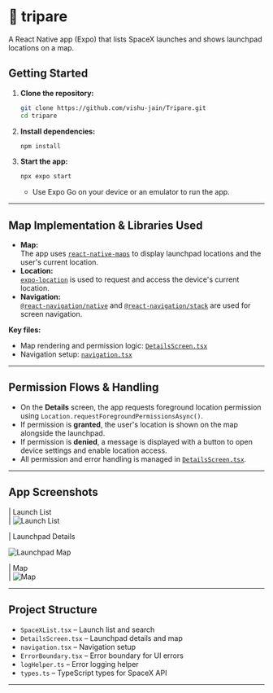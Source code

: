 # 🚀 tripare

A React Native app (Expo) that lists SpaceX launches and shows launchpad locations on a map.

## Getting Started

1. **Clone the repository:**

   ```sh
   git clone https://github.com/vishu-jain/Tripare.git
   cd tripare
   ```

2. **Install dependencies:**

   ```sh
   npm install
   ```

3. **Start the app:**
   ```sh
   npx expo start
   ```
   - Use Expo Go on your device or an emulator to run the app.

---

## Map Implementation & Libraries Used

- **Map:**  
  The app uses [`react-native-maps`](https://github.com/react-native-maps/react-native-maps) to display launchpad locations and the user's current location.
- **Location:**  
  [`expo-location`](https://docs.expo.dev/versions/latest/sdk/location/) is used to request and access the device's current location.
- **Navigation:**  
  [`@react-navigation/native`](https://reactnavigation.org/) and [`@react-navigation/stack`](https://reactnavigation.org/docs/stack-navigator/) are used for screen navigation.

**Key files:**

- Map rendering and permission logic: [`DetailsScreen.tsx`](DetailsScreen.tsx)
- Navigation setup: [`navigation.tsx`](navigation.tsx)

---

## Permission Flows & Handling

- On the **Details** screen, the app requests foreground location permission using `Location.requestForegroundPermissionsAsync()`.
- If permission is **granted**, the user's location is shown on the map alongside the launchpad.
- If permission is **denied**, a message is displayed with a button to open device settings and enable location access.
- All permission and error handling is managed in [`DetailsScreen.tsx`](DetailsScreen.tsx).

---

## App Screenshots

| Launch List                         
| ![Launch List](assets/SpaceXlist.png) 

| Launchpad Details

![Launchpad Map](assets/launchpadDetails.png) 

| Map  
| ![Map](assets/map.png) 

---

## Project Structure

- `SpaceXList.tsx` – Launch list and search
- `DetailsScreen.tsx` – Launchpad details and map
- `navigation.tsx` – Navigation setup
- `ErrorBoundary.tsx` – Error boundary for UI errors
- `logHelper.ts` – Error logging helper
- `types.ts` – TypeScript types for SpaceX API

---

##
